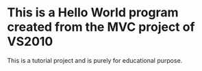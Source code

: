 # This is a Hello World program created from the MVC project of VS2010

This is a tutorial project and is purely for educational purpose.
